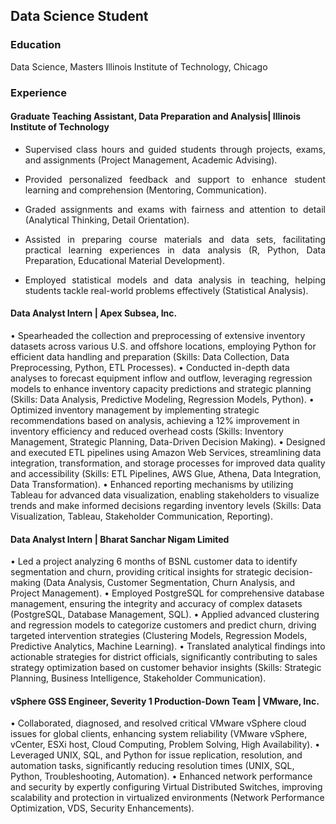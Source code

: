 ## Data Science Student

### Education
Data Science, Masters
Illinois Institute of Technology, Chicago

### Experience
#### Graduate Teaching Assistant, Data Preparation and Analysis| Illinois Institute of Technology     
- <p style="text-align:justify"> Supervised class hours and guided students through projects, exams, and assignments (Project Management, Academic Advising).</p>
- <p style="text-align:justify">Provided personalized feedback and support to enhance student learning and comprehension (Mentoring, Communication).</p>
- <p style="text-align:justify">Graded assignments and exams with fairness and attention to detail (Analytical Thinking, Detail Orientation).</p>
- <p style="text-align:justify">Assisted in preparing course materials and data sets, facilitating practical learning experiences in data analysis (R, Python, Data Preparation, Educational Material Development).</p>
- <p style="text-align:justify">Employed statistical models and data analysis in teaching, helping students tackle real-world problems effectively (Statistical Analysis).</p>


#### <p style="text-align:justify">Data Analyst Intern | Apex Subsea, Inc.	          
•	 Spearheaded the collection and preprocessing of extensive inventory datasets across various U.S. and offshore locations, employing Python for efficient data handling and preparation (Skills: Data Collection, Data Preprocessing, Python, ETL Processes).
•	Conducted in-depth data analyses to forecast equipment inflow and outflow, leveraging regression models to enhance inventory capacity predictions and strategic planning (Skills: Data Analysis, Predictive Modeling, Regression Models, Python).
•	Optimized inventory management by implementing strategic recommendations based on analysis, achieving a 12% improvement in inventory efficiency and reduced overhead costs (Skills: Inventory Management, Strategic Planning, Data-Driven Decision Making).
•	Designed and executed ETL pipelines using Amazon Web Services, streamlining data integration, transformation, and storage processes for improved data quality and accessibility (Skills: ETL Pipelines, AWS Glue, Athena, Data Integration, Data Transformation).
•	Enhanced reporting mechanisms by utilizing Tableau for advanced data visualization, enabling stakeholders to visualize trends and make informed decisions regarding inventory levels (Skills: Data Visualization, Tableau, Stakeholder Communication, Reporting).</p>

#### <p style="text-align:justify">Data Analyst Intern | Bharat Sanchar Nigam Limited	                                                   
•	Led a project analyzing 6 months of BSNL customer data to identify segmentation and churn, providing critical insights for strategic decision-making (Data Analysis, Customer Segmentation, Churn Analysis, and Project Management).
•	Employed PostgreSQL for comprehensive database management, ensuring the integrity and accuracy of complex datasets (PostgreSQL, Database Management, SQL).
•	Applied advanced clustering and regression models to categorize customers and predict churn, driving targeted intervention strategies (Clustering Models, Regression Models, Predictive Analytics, Machine Learning).
•	Translated analytical findings into actionable strategies for district officials, significantly contributing to sales strategy optimization based on customer behavior insights (Skills: Strategic Planning, Business Intelligence, Stakeholder Communication).</p>

#### <p style="text-align:justify">vSphere GSS Engineer, Severity 1 Production-Down Team | VMware, Inc.	                                                      
•	Collaborated, diagnosed, and resolved critical VMware vSphere cloud issues for global clients, enhancing system reliability (VMware vSphere, vCenter, ESXi host, Cloud Computing, Problem Solving, High Availability).
•	Leveraged UNIX, SQL, and Python for issue replication, resolution, and automation tasks, significantly reducing resolution times (UNIX, SQL, Python, Troubleshooting, Automation).
•	Enhanced network performance and security by expertly configuring Virtual Distributed Switches, improving scalability and protection in virtualized environments (Network Performance Optimization, VDS, Security Enhancements).</p>




